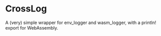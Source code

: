 # CrossLog
A (very) simple wrapper for env_logger and wasm_logger, with
a println! export for WebAssembly.

